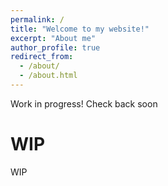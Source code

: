 ```yaml
---
permalink: /
title: "Welcome to my website!"
excerpt: "About me"
author_profile: true
redirect_from: 
  - /about/
  - /about.html
---
```


Work in progress! Check back soon

WIP
======
WIP
